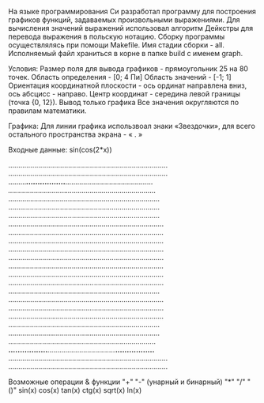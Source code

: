 На языке программирования Си разработал программу для построения графиков функций, задаваемых произвольными выражениями. Для вычисления значений выражений использовал алгоритм Дейкстры для перевода выражения в польскую нотацию. 
Сборку программы осуществлялясь при помощи Makefile. Имя стадии сборки - all. Исполняемый файл храниться в корне в папке build с именем graph.

Условия:
Размер поля для вывода графиков - прямоугольник 25 на 80 точек.
Область определения - [0; 4 Пи]
Область значений - [-1; 1]
Ориентация координатной плоскости - ось ординат направлена вниз, ось абсцисс - направо.
Центр координат - середина левой границы (точка {0, 12}).
Вывод только графика
Все значения округляются по правилам математики.

Графика:
Для линии графика использвоал знаки «Звездочки», для всего остального пространства экрана - « . » 

Входные данные: sin(cos(2*x))

................................................................................
................................................................................
.........***.................**..................**.................***.........
........*...................*..*................*..*...................*........
............*...................*..............*...................*............
.......*...................*........................*...................*.......
.............*...................*............*...................*.............
..........................*..........................*..........................
......*..................................................................*......
..............*..................................................*..............
..................................*..........*..................................
.........................*............................*.........................
.....*....................................................................*.....
...............*................................................*...............
...................................*........*...................................
....*...................*..............................*...................*....
................*..............................................*................
....................................*......*....................................
.......................*................................*.......................
...*.............*............................................*.............*...
......................*..............*....*..............*......................
..*...............*...................*..*...................*...............*..
**.................***.................**.................***.................**
................................................................................
................................................................................


Возможные операции & функции 
"+" 
"-" (унарный и бинарный) 
"*" 
"/" 
"()" 
sin(x) 
cos(x) 
tan(x) 
ctg(x) 
sqrt(x) 
ln(x)
